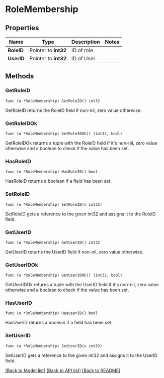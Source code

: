# RoleMembership

## Properties

Name | Type | Description | Notes
------------ | ------------- | ------------- | -------------
**RoleID** | Pointer to **int32** | ID of role. | 
**UserID** | Pointer to **int32** | ID of User. | 

## Methods

### GetRoleID

`func (o *RoleMembership) GetRoleID() int32`

GetRoleID returns the RoleID field if non-nil, zero value otherwise.

### GetRoleIDOk

`func (o *RoleMembership) GetRoleIDOk() (int32, bool)`

GetRoleIDOk returns a tuple with the RoleID field if it's non-nil, zero value otherwise
and a boolean to check if the value has been set.

### HasRoleID

`func (o *RoleMembership) HasRoleID() bool`

HasRoleID returns a boolean if a field has been set.

### SetRoleID

`func (o *RoleMembership) SetRoleID(v int32)`

SetRoleID gets a reference to the given int32 and assigns it to the RoleID field.

### GetUserID

`func (o *RoleMembership) GetUserID() int32`

GetUserID returns the UserID field if non-nil, zero value otherwise.

### GetUserIDOk

`func (o *RoleMembership) GetUserIDOk() (int32, bool)`

GetUserIDOk returns a tuple with the UserID field if it's non-nil, zero value otherwise
and a boolean to check if the value has been set.

### HasUserID

`func (o *RoleMembership) HasUserID() bool`

HasUserID returns a boolean if a field has been set.

### SetUserID

`func (o *RoleMembership) SetUserID(v int32)`

SetUserID gets a reference to the given int32 and assigns it to the UserID field.


[[Back to Model list]](../README.md#documentation-for-models) [[Back to API list]](../README.md#documentation-for-api-endpoints) [[Back to README]](../README.md)


